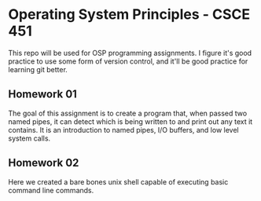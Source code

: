 Operating System Principles - CSCE 451
======================================

This repo will be used for OSP programming assignments. I figure it's good practice to use some form of version control, and it'll be good practice for learning git better.

Homework 01
-----------

The goal of this assignment is to create a program that, when passed two named pipes, it can detect which is being written to and print out any text it contains. It is an introduction to named pipes, I/O buffers, and low level system calls.

Homework 02
-----------

Here we created a bare bones unix shell capable of executing basic command line commands.

